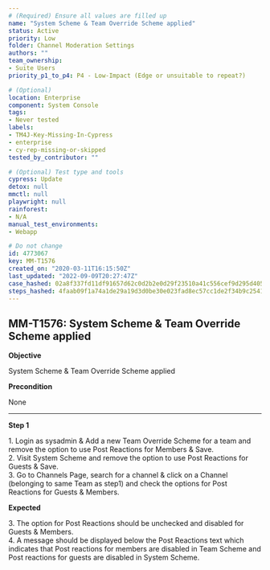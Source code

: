 ```yaml
---
# (Required) Ensure all values are filled up
name: "System Scheme & Team Override Scheme applied"
status: Active
priority: Low
folder: Channel Moderation Settings
authors: ""
team_ownership: 
- Suite Users
priority_p1_to_p4: P4 - Low-Impact (Edge or unsuitable to repeat?)

# (Optional)
location: Enterprise
component: System Console
tags: 
- Never tested
labels: 
- TM4J-Key-Missing-In-Cypress
- enterprise
- cy-rep-missing-or-skipped
tested_by_contributor: ""

# (Optional) Test type and tools
cypress: Update
detox: null
mmctl: null
playwright: null
rainforest: 
- N/A
manual_test_environments: 
- Webapp

# Do not change
id: 4773067
key: MM-T1576
created_on: "2020-03-11T16:15:50Z"
last_updated: "2022-09-09T20:27:47Z"
case_hashed: 02a8f337fd11df91657d62c0d2b2e0d29f23510a41c556cef9d295d40542ffcb70bfb81ba117c6ca8d4b21501e0e8a32
steps_hashed: 4faab09f1a74a1de29a19d3d0be30e023fad8ec57cc1de2f34b9c2541cdca2ff8c69b5c80fe52205bbcb6ddd39f0ef03
---
```


<!-- (Auto-generated) Based on frontmatter's "key" and "name" -->

## MM-T1576: System Scheme & Team Override Scheme applied

**Objective**

System Scheme & Team Override Scheme applied

**Precondition**

None

---

**Step 1**

1\. Login as sysadmin & Add a new Team Override Scheme for a team and remove the option to use Post Reactions for Members & Save.\
2\. Visit System Scheme and remove the option to use Post Reactions for Guests & Save.\
3\. Go to Channels Page, search for a channel & click on a Channel (belonging to same Team as step1) and check the options for Post Reactions for Guests & Members.

**Expected**

3\. The option for Post Reactions should be unchecked and disabled for Guests & Members.\
4\. A message should be displayed below the Post Reactions text which indicates that Post reactions for members are disabled in Team Scheme and Post reactions for guests are disabled in System Scheme.
